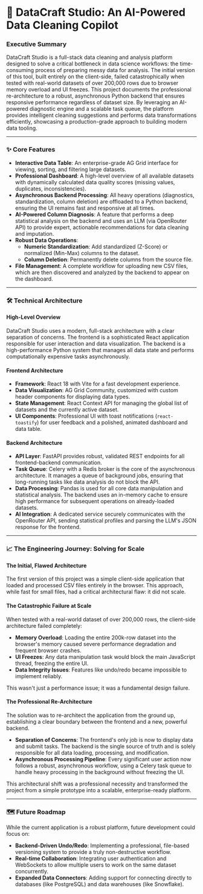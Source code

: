 # 🚀 DataCraft Studio: An AI-Powered Data Cleaning Copilot

### Executive Summary
DataCraft Studio is a full-stack data cleaning and analysis platform designed to solve a critical bottleneck in data science workflows: the time-consuming process of preparing messy data for analysis. The initial version of this tool, built entirely on the client-side, failed catastrophically when tested with real-world datasets of over 200,000 rows due to browser memory overload and UI freezes. This project documents the professional re-architecture to a robust, asynchronous Python backend that ensures responsive performance regardless of dataset size. By leveraging an AI-powered diagnostic engine and a scalable task queue, the platform provides intelligent cleaning suggestions and performs data transformations efficiently, showcasing a production-grade approach to building modern data tooling.

---
### ✨ Core Features
* **Interactive Data Table**: An enterprise-grade AG Grid interface for viewing, sorting, and filtering large datasets.
* **Professional Dashboard**: A high-level overview of all available datasets with dynamically calculated data quality scores (missing values, duplicates, inconsistencies).
* **Asynchronous Backend Processing**: All heavy operations (diagnostics, standardization, column deletion) are offloaded to a Python backend, ensuring the UI remains fast and responsive at all times.
* **AI-Powered Column Diagnosis**: A feature that performs a deep statistical analysis on the backend and uses an LLM (via OpenRouter API) to provide expert, actionable recommendations for data cleaning and imputation.
* **Robust Data Operations**:
    * **Numeric Standardization**: Add standardized (Z-Score) or normalized (Min-Max) columns to the dataset.
    * **Column Deletion**: Permanently delete columns from the source file.
* **File Management**: A complete workflow for uploading new CSV files, which are then discovered and analyzed by the backend to appear on the dashboard.

---
### 🛠️ Technical Architecture

#### High-Level Overview
DataCraft Studio uses a modern, full-stack architecture with a clear separation of concerns. The frontend is a sophisticated React application responsible for user interaction and data visualization. The backend is a high-performance Python system that manages all data state and performs computationally expensive tasks asynchronously.

#### Frontend Architecture
* **Framework**: React 18 with Vite for a fast development experience.
* **Data Visualization**: AG Grid Community, customized with custom header components for displaying data types.
* **State Management**: React Context API for managing the global list of datasets and the currently active dataset.
* **UI Components**: Professional UI with toast notifications (`react-toastify`) for user feedback and a polished, animated dashboard and data table.

#### Backend Architecture
* **API Layer**: FastAPI provides robust, validated REST endpoints for all frontend-backend communication.
* **Task Queue**: Celery with a Redis broker is the core of the asynchronous architecture. It manages a queue of background jobs, ensuring that long-running tasks like data analysis do not block the API.
* **Data Processing**: Pandas is used for all core data manipulation and statistical analysis. The backend uses an in-memory cache to ensure high performance for subsequent operations on already-loaded datasets.
* **AI Integration**: A dedicated service securely communicates with the OpenRouter API, sending statistical profiles and parsing the LLM's JSON response for the frontend.

---
### 📈 The Engineering Journey: Solving for Scale

#### The Initial, Flawed Architecture
The first version of this project was a simple client-side application that loaded and processed CSV files entirely in the browser. This approach, while fast for small files, had a critical architectural flaw: it did not scale.

#### The Catastrophic Failure at Scale
When tested with a real-world dataset of over 200,000 rows, the client-side architecture failed completely:
* **Memory Overload**: Loading the entire 200k-row dataset into the browser's memory caused severe performance degradation and frequent browser crashes.
* **UI Freezes**: Any data manipulation task would block the main JavaScript thread, freezing the entire UI.
* **Data Integrity Issues**: Features like undo/redo became impossible to implement reliably.

This wasn't just a performance issue; it was a fundamental design failure.

#### The Professional Re-Architecture
The solution was to re-architect the application from the ground up, establishing a clear boundary between the frontend and a new, powerful backend.
* **Separation of Concerns**: The frontend's only job is now to display data and submit tasks. The backend is the single source of truth and is solely responsible for all data loading, processing, and modification.
* **Asynchronous Processing Pipeline**: Every significant user action now follows a robust, asynchronous workflow, using a Celery task queue to handle heavy processing in the background without freezing the UI.

This architectural shift was a professional necessity and transformed the project from a simple prototype into a scalable, enterprise-ready platform.

---
### 🗺️ Future Roadmap
While the current application is a robust platform, future development could focus on:
* **Backend-Driven Undo/Redo**: Implementing a professional, file-based versioning system to provide a truly non-destructive workflow.
* **Real-time Collaboration**: Integrating user authentication and WebSockets to allow multiple users to work on the same dataset concurrently.
* **Expanded Data Connectors**: Adding support for connecting directly to databases (like PostgreSQL) and data warehouses (like Snowflake).
